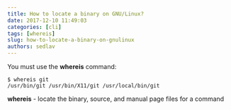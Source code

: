 ```yaml
---
title: How to locate a binary on GNU/Linux?
date: 2017-12-10 11:49:03
categories: [cli]
tags: [whereis]
slug: how-to-locate-a-binary-on-gnulinux
authors: sedlav
---
```


You must use the **whereis** command:

```
$ whereis git
/usr/bin/git /usr/bin/X11/git /usr/local/bin/git
```

**whereis** - locate the binary, source, and manual page files for a command

